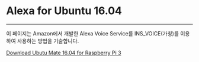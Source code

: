 # Alexa for Ubuntu 16.04

---

이 페이지는 Amazon에서 개발한 Alexa Voice Service를 INS\_VOICE\(가칭\)를 이용하여 사용하는 방법을 기술합니다.

[Download Ubutu Mate 16.04 for Raspberry Pi 3](https://ubuntu-mate.org/download/) 



